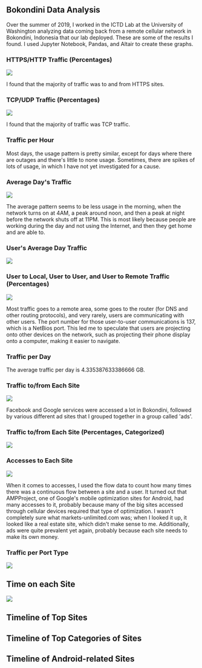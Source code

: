 ## Bokondini Data Analysis

Over the summer of 2019, I worked in the ICTD Lab at the University of Washington analyzing data coming back from a remote cellular network in Bokondini, Indonesia that our lab deployed. These are some of the results I found. I used Jupyter Notebook, Pandas, and Altair to create these graphs.

### HTTPS/HTTP Traffic (Percentages)

![](graphs/https_and_http.png)

I found that the majority of traffic was to and from HTTPS sites.

### TCP/UDP Traffic (Percentages)

![](graphs/tcp_and_udp.png)

I found that the majority of traffic was TCP traffic.

### Traffic per Hour

<object width="100%" height="400" type="text/html" data="hourly_timeline_chart.html"></object>

Most days, the usage pattern is pretty similar, except for days where there are outages and there's little to none usage. Sometimes, there are spikes of lots of usage, in which I have not yet investigated for a cause.

### Average Day's Traffic

![](graphs/avg_day.png)

The average pattern seems to be less usage in the morning, when the network turns on at 4AM, a peak around noon, and then a peak at night before the network shuts off at 11PM. This is most likely because people are working during the day and not using the Internet, and then they get home and are able to.

### User's Average Day Traffic

![](graphs/user_average_hourly.png)

### User to Local, User to User, and User to Remote Traffic (Percentages)

![](graphs/local_netbios_remote.png)

Most traffic goes to a remote area, some goes to the router (for DNS and other routing protocols), and very rarely, users are communicating with other users. The port number for those user-to-user communications is 137, which is a NetBios port. This led me to speculate that users are projecting onto other devices on the network, such as projecting their phone display onto a computer, making it easier to navigate.

### Traffic per Day

<object width="100%" height="400" type="text/html" data="graphs/daily_timeline_chart.html"></object>

The average traffic per day is 4.335387633386666 GB.

### Traffic to/from Each Site

![](graphs/sites_traffic.png)

Facebook and Google services were accessed a lot in Bokondini, followed by various different ad sites that I grouped together in a group called 'ads'. 

### Traffic to/from Each Site (Percentages, Categorized)

![](graphs/site_categorized.png)

### Accesses to Each Site

![](graphs/sites_accesses.png)

When it comes to accesses, I used the flow data to count how many times there was a continuous flow between a site and a user. It turned out that AMPProject, one of Google's mobile optimization sites for Android, had many accesses to it, probably because many of the big sites accessed through cellular devices required that type of optimization. I wasn't completely sure what markets-unlimited.com was; when I looked it up, it looked like a real estate site, which didn't make sense to me. Additionally, ads were quite prevalent yet again, probably because each site needs to make its own money.

### Traffic per Port Type

![](graphs/port_accesses_interactive.svg)

## Time on each Site

![](graphs/site_times.png)

## Timeline of Top Sites

<object width="100%" height="400" type="text/html" data="graphs/top_sites_chart.html"></object>

## Timeline of Top Categories of Sites

<object width="100%" height="400" type="text/html" data="graphs/categorized_timeline_chart.html"></object>

## Timeline of Android-related Sites

<object width="100%" height="400" type="text/html" data="graphs/android_categorized_timeline_chart.html"></object>

